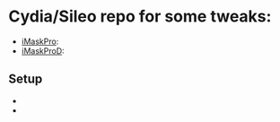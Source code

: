 # Cydia/Sileo repo for some tweaks: 

- [iMaskPro](/tweaks/NoAppThinning): 
- [iMaskProD](/tweaks/Runaway): 

## Setup
-
-
